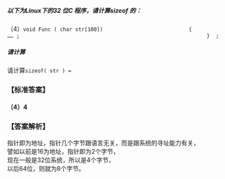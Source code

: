 ##### 以下为Linux下的32 位C 程序，请计算sizeof 的：
（4）`void Func ( char str[100])                           
 {                                          
 …… ;                                                            
 }  ;`  
##### 请计算  
请计算`sizeof( str ) =  `    
### 【标准答案】
#### （4）4
### 【答案解析】
指针即为地址，指针几个字节跟语言无关，而是跟系统的寻址能力有关，  
譬如以前是16为地址，指针即为2个字节，  
现在一般是32位系统，所以是4个字节，  
以后64位，则就为8个字节。